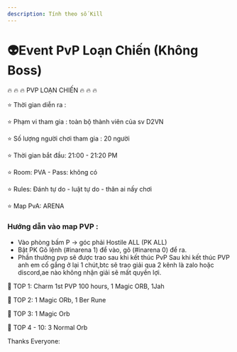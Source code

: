 ```yaml
---
description: Tính theo số Kill
---
```


# 👽Event PvP Loạn Chiến (Không Boss)

🔥 🔥 🔥 PVP LOẠN CHIẾN 🔥 🔥 🔥

⭐ Thời gian diễn ra :&#x20;

⭐ Phạm vi tham gia : toàn bộ thành viên của sv D2VN&#x20;

⭐ Số lượng người chơi tham gia : 20 người&#x20;

⭐ Thời gian bắt đầu: 21:00 - 21:20 PM&#x20;

⭐ Room: PVA - Pass: không có&#x20;

⭐ Rules: Đánh tự do - luật tự do - thân ai nấy chơi&#x20;

⭐ Map PvA: ARENA

### Hướng dẫn vào map PVP :&#x20;

* Vào phòng bấm P -> góc phải Hostile ALL (PK ALL)&#x20;
* Bật PK Gõ lệnh (#inarena 1) để vào, gõ (#inarena 0) để ra.&#x20;
* Phần thưởng pvp sẽ được trao sau khi kết thúc PvP Sau khi kết thúc PVP anh em cố gắng ở lại 1 chút,btc sẽ trao giải qua 2 kênh là zalo hoặc discord,ae nào không nhận giải sẽ mất quyền lợi.

🥇 TOP 1: Charm 1st PVP 100 hours, 1 Magic ORB, 1Jah&#x20;

🥈 TOP 2: 1 Magic ORb, 1 Ber Rune&#x20;

🥉 TOP 3: 1 Magic Orb&#x20;

🥉 TOP 4 - 10: 3 Normal Orb&#x20;

Thanks Everyone:
